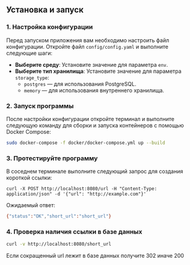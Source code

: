 ## Установка и запуск

### 1. Настройка конфигурации

Перед запуском приложения вам необходимо настроить файл конфигурации. Откройте файл `config/config.yaml` и выполните следующие шаги:

- **Выберите среду**: Установите значение для параметра `env`.
- **Выберите тип хранилища**: Установите значение для параметра `storage_type`:
    - `postgres` — для использования PostgreSQL.
    - `memory` — для использования внутреннего хранилища.

### 2. Запуск программы

После настройки конфигурации откройте терминал и выполните следующую команду для сборки и запуска контейнеров с помощью Docker Compose:

```bash
sudo docker-compose -f docker/docker-compose.yml up --build
```

### 3. Протестируйте программу
В соседнем терминале выполните следующий запрос для создания короткой ссылки:
```bush
curl -X POST http://localhost:8080/url -H "Content-Type: application/json" -d '{"url": "http://example.com"}'
```
Ожидаемый ответ:
```bash
{"status":"OK","short_url":"short_url"}
```

### 4. Проверка наличия ссылки в базе данных
```bash
curl -v http://localhost:8080/short_url
```
Если сокращенный url лежит в базе данных получите 302 иначе 200